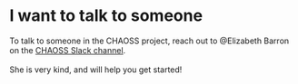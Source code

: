 <div id="talk">
<h1>I want to talk to someone</h1>
To talk to someone in the CHAOSS project, reach out to @Elizabeth Barron on the 
<a href="https://join.slack.com/t/chaoss-workspace/shared_invite/zt-r65szij9-QajX59hkZUct82b0uACA6g">CHAOSS Slack channel</a>.<br><br>
She is very kind, and will help you get started!
</div>